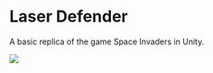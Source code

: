 # Laser Defender

A basic replica of the game Space Invaders in Unity.

![](https://github.com/fsaltunyuva/LaserDefender/blob/main/Laser%20Defender/Images-Gifs/laserdefender.gif)
